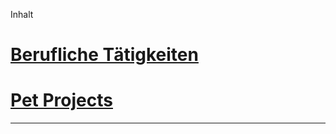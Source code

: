 
Inhalt

# [Berufliche Tätigkeiten](BeruflicheTaetigkeiten.md)

# [Pet Projects](PetProject.md)

---
